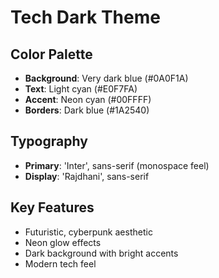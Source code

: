 # Tech Dark Theme

## Color Palette
- **Background**: Very dark blue (#0A0F1A)
- **Text**: Light cyan (#E0F7FA)
- **Accent**: Neon cyan (#00FFFF)
- **Borders**: Dark blue (#1A2540)

## Typography
- **Primary**: 'Inter', sans-serif (monospace feel)
- **Display**: 'Rajdhani', sans-serif

## Key Features
- Futuristic, cyberpunk aesthetic
- Neon glow effects
- Dark background with bright accents
- Modern tech feel

